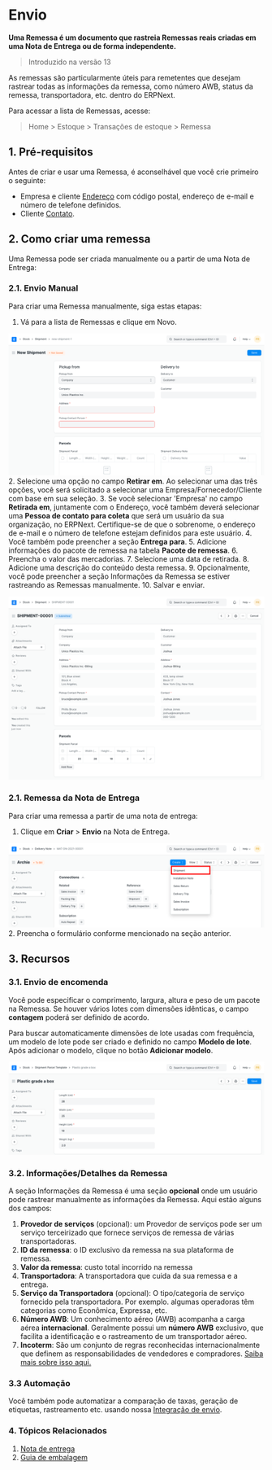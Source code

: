 # Envio



**Uma Remessa é um documento que rastreia Remessas reais criadas em uma Nota de Entrega ou de forma independente.**


> Introduzido na versão 13


As remessas são particularmente úteis para remetentes que desejam rastrear todas as informações da remessa, como número AWB, status da remessa, transportadora, etc. dentro do ERPNext.


Para acessar a lista de Remessas, acesse:
> Home > Estoque > Transações de estoque > Remessa


## 1. Pré-requisitos


Antes de criar e usar uma Remessa, é aconselhável que você crie primeiro o seguinte:


* Empresa e cliente [Endereço](/docs/pt/CRM/address) com código postal, endereço de e-mail e número de telefone definidos.
* Cliente [Contato](/docs/pt/CRM/contact).


## 2. Como criar uma remessa


Uma Remessa pode ser criada manualmente ou a partir de uma Nota de Entrega:


### 2.1. Envio Manual


Para criar uma Remessa manualmente, siga estas etapas:


1. Vá para a lista de Remessas e clique em Novo.


![Remessa não salva](/files/unsaved-shipment.png)
2. Selecione uma opção no campo **Retirar em**. Ao selecionar uma das três opções, você será solicitado a selecionar uma Empresa/Fornecedor/Cliente com base em sua seleção.
3. Se você selecionar 'Empresa' no campo **Retirada em**, juntamente com o Endereço, você também deverá selecionar uma **Pessoa de contato para coleta** que será um usuário da sua organização, no ERPNext. Certifique-se de que o sobrenome, o endereço de e-mail e o número de telefone estejam definidos para este usuário.
4. Você também pode preencher a seção **Entrega para**.
5. Adicione informações do pacote de remessa na tabela **Pacote de remessa**.
6. Preencha o valor das mercadorias.
7. Selecione uma data de retirada.
8. Adicione uma descrição do conteúdo desta remessa.
9. Opcionalmente, você pode preencher a seção Informações da Remessa se estiver rastreando as Remessas manualmente.
10. Salvar e enviar.


![Remessa enviada](/files/shipment-submitted.png)


### 2.1. Remessa da Nota de Entrega


Para criar uma remessa a partir de uma nota de entrega:


1. Clique em **Criar** > **Envio** na Nota de Entrega.


![Remessa enviada](/files/shipment-from-delivery-note.png)
2. Preencha o formulário conforme mencionado na seção anterior.


## 3. Recursos


### 3.1. Envio de encomenda


Você pode especificar o comprimento, largura, altura e peso de um pacote na Remessa. Se houver vários lotes com dimensões idênticas, o campo **contagem** poderá ser definido de acordo.


Para buscar automaticamente dimensões de lote usadas com frequência, um modelo de lote pode ser criado e definido no campo **Modelo de lote**. Após adicionar o modelo, clique no botão **Adicionar modelo**.


![Remessa enviada](/files/shipment-parcel.png)


### 3.2. Informações/Detalhes da Remessa


A seção Informações da Remessa é uma seção **opcional** onde um usuário pode rastrear manualmente as informações da Remessa. Aqui estão alguns dos campos:


1. **Provedor de serviços** (opcional): um Provedor de serviços pode ser um serviço terceirizado que fornece serviços de remessa de várias transportadoras.
2. **ID da remessa**: o ID exclusivo da remessa na sua plataforma de remessa.
3. **Valor da remessa**: custo total incorrido na remessa
4. **Transportadora**: A transportadora que cuida da sua remessa e a entrega.
5. **Serviço da Transportadora** (opcional): O tipo/categoria de serviço fornecido pela transportadora. Por exemplo. algumas operadoras têm categorias como Econômica, Expressa, etc.
6. **Número AWB**: Um conhecimento aéreo (AWB) acompanha a carga aérea **internacional**. Geralmente possui um **número AWB** exclusivo, que facilita a identificação e o rastreamento de um transportador aéreo.
7. **Incoterm**: São um conjunto de regras reconhecidas internacionalmente que definem as responsabilidades de vendedores e compradores. [Saiba mais sobre isso aqui.](https://iccwbo.org/resources-for-business/incoterms-rules/incoterms-2020/)


### 3.3 Automação


Você também pode automatizar a comparação de taxas, geração de etiquetas, rastreamento etc. usando nossa [Integração de envio](/docs/pt/erpnext_integration/erpnext_shipping).


### 4. Tópicos Relacionados


1. [Nota de entrega](/docs/pt/stock/delivery-note)
2. [Guia de embalagem](/docs/pt/stock/packing-slip)



